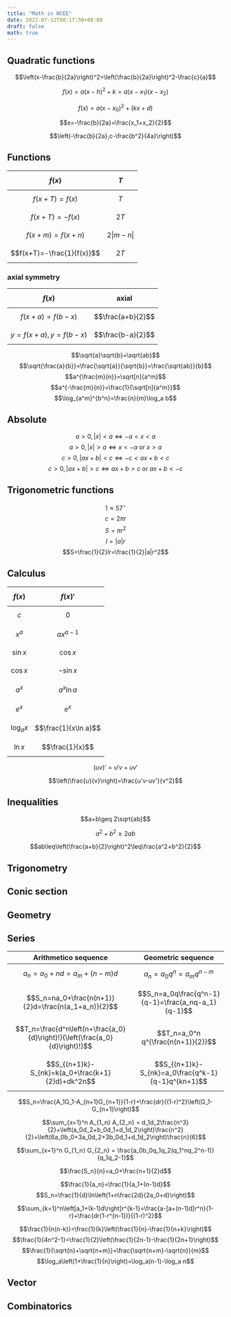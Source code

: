 ```yaml
---
title: "Math in NCEE"
date: 2022-07-12T00:17:50+08:00
draft: false
math: true
---
```


## Quadratic functions

$$\left(x-\frac{b}{2a}\right)^2=\left(\frac{b}{2a}\right)^2-\frac{c}{a}$$

$$f(x)=a(x-h)^2+k=a(x-x_1)(x-x_2)$$

$$f(x)=a(x-x_0)^2+(kx+d)$$

$$x=-\frac{b}{2a}=\frac{x_1+x_2}{2}$$

$$\left(-\frac{b}{2a},c-\frac{b^2}{4a}\right)$$

## Functions

|$$f(x)$$|$$T$$|
|--|--|
|$$f(x+T)=f(x)$$|$$T$$|
|$$f(x+T)=-f(x)$$|$$2T$$|
|$$f(x+m)=f(x+n)$$|$$2\|m-n\|$$|
|$$f(x+T)=-\frac{1}{f(x)}$$|$$2T$$|


### axial symmetry
|$$f(x)$$|axial|
|--|--|
|$$f(x+a)=f(b-x)$$|$$\frac{a+b}{2}$$|
|$$y=f(x+a),y=f(b-x)$$|$$\frac{b-a}{2}$$|


$$\sqrt{a}\sqrt{b}=\sqrt{ab}$$
$$\sqrt{\frac{a}{b}}=\frac{\sqrt{a}}{\sqrt{b}}=\frac{\sqrt{ab}}{b}$$
$$a^{\frac{m}{n}}=\sqrt[n]{a^m}$$
$$a^{-\frac{m}{n}}=\frac{1}{\sqrt[n]{a^m}}$$
$$\log_{a^m}^{b^n}=\frac{n}{m}\log_a b$$

## Absolute

$$a>0,|x|<a \Leftrightarrow -a<x<a$$
$$a>0,|x|>a \Leftrightarrow x<-a\ \mathrm{or}\ x>a$$
$$c>0,|ax+b|<c \Leftrightarrow -c < ax+b < c$$
$$c>0,|ax+b|>c \Leftrightarrow ax+b >c\ \mathrm{or}\ ax+b < -c$$


## Trigonometric functions

$$1 \approx 57^\circ$$
$$c=2\pi r$$
$$S=\pi r^2$$
$$l=|a|r$$
$$S=\frac{1}{2}lr=\frac{1}{2}|a|r^2$$

## Calculus

|$$f(x)$$|$$f(x)'$$|
|--|--|
|$$c$$|$$0$$|
|$$x^a$$|$$ax^{a-1}$$|
|$$\sin x$$|$$\cos x$$|
|$$\cos x$$|$$-\sin x$$|
|$$a^x$$|$$a^x \ln a$$|
|$$e^x$$|$$e^x$$|
|$$\log_a x$$|$$\frac{1}{x\ln a}$$|
|$$\ln x$$|$$\frac{1}{x}$$|

$$(uv)'=u'v+uv'$$

$$\left(\frac{u}{v}\right)=\frac{u'v-uv'}{v^2}$$

## Inequalities

$$a+b\geq 2\sqrt{ab}$$

$$a^2+b^2\geq 2ab$$

$$ab\leq\left(\frac{a+b}{2}\right)^2\leq\frac{a^2+b^2}{2}$$

## Trigonometry

## Conic section

## Geometry

## Series

|Arithmetico sequence|Geometric sequence|
|--|--|
|$$a_n=a_0+nd=a_m+(n-m)d$$|$$a_n=a_0 q^n=a_mq^{n-m}$$|
|$$S_n=na_0+\frac{n(n+1)}{2}d=\frac{n(a_1+a_n)}{2}$$|$$S_n=a_0q\frac{q^n-1}{q-1}=\frac{a_nq-a_1}{q-1}$$|
|$$T_n=\frac{d^n\left(n+\frac{a_0}{d}\right)!}{\left(\frac{a_0}{d}\right)!}$$|$$T_n=a_0^n q^{\frac{n(n+1)}{2}}$$|
|$$S_{(n+1)k}-S_{nk}=k(a_0+\frac{k+1}{2}d)+dk^2n$$|$$S_{(n+1)k}-S_{nk}=a_0\frac{q^k-1}{q-1}q^{kn+1}$$|

$$S_n=\frac{A_1G_1-A_{n+1}G_{n+1}}{1-r}+\frac{dr}{(1-r)^2}\left(G_1-G_{n+1}\right)$$

$$\sum_{x=1}^n A_{1_n} A_{2_n} = d_1d_2\frac{n^3}{2}+\left(a_0d_2+b_0d_1+d_1d_2\right)\frac{n^2}{2}+\left(6a_0b_0+3a_0d_2+3b_0d_1+d_1d_2\right)\frac{n}{6}$$

$$\sum_{x=1}^n G_{1_n} G_{2_n} = \frac{a_0b_0q_1q_2(q_1^nq_2^n-1)}{q_1q_2-1}$$

$$\frac{S_n}{n}=a_0+\frac{n+1}{2}d$$

$$\frac{1}{a_n}=\frac{1}{a_1+(n-1)d}$$
$$S_n=\frac{1}{d}\ln\left(1+n\frac{2d}{2a_0+d}\right)$$

$$\sum_{k=1}^n\left[a_1+(k-1)d\right]r^{k-1}=\frac{a-[a+(n-1)d]r^n}{1-r}+\frac{dr(1-r^{n-1})}{(1-r)^2}$$

$$\frac{1}{n(n-k)}=\frac{1}{k}\left(\frac{1}{n}-\frac{1}{n+k}\right)$$
$$\frac{1}{4n^2-1}=\frac{1}{2}\left(\frac{1}{2n-1}-\frac{1}{2n+1}\right)$$
$$\frac{1}{\sqrt{n}+\sqrt{n+m}}=\frac{\sqrt{n+m}-\sqrt{n}}{m}$$
$$\log_a\left(1+\frac{1}{n}\right)=\log_a(n-1)-\log_a n$$


## Vector

## Combinatorics